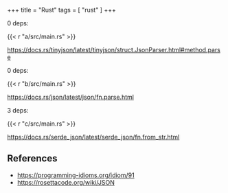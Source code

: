 +++
title = "Rust"
tags = [ "rust" ]
+++

0 deps:

{{< r "a/src/main.rs" >}}

<https://docs.rs/tinyjson/latest/tinyjson/struct.JsonParser.html#method.parse>

0 deps:

{{< r "b/src/main.rs" >}}

<https://docs.rs/json/latest/json/fn.parse.html>

3 deps:

{{< r "c/src/main.rs" >}}

<https://docs.rs/serde_json/latest/serde_json/fn.from_str.html>

## References

- <https://programming-idioms.org/idiom/91>
- <https://rosettacode.org/wiki/JSON>
